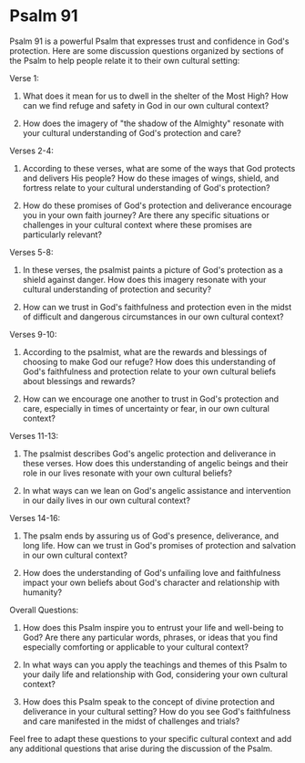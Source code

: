 # Psalm 91

Psalm 91 is a powerful Psalm that expresses trust and confidence in God's protection. Here are some discussion questions organized by sections of the Psalm to help people relate it to their own cultural setting:

Verse 1:

1. What does it mean for us to dwell in the shelter of the Most High? How can we find refuge and safety in God in our own cultural context?

2. How does the imagery of "the shadow of the Almighty" resonate with your cultural understanding of God's protection and care?

Verses 2-4:

1. According to these verses, what are some of the ways that God protects and delivers His people? How do these images of wings, shield, and fortress relate to your cultural understanding of God's protection?

2. How do these promises of God's protection and deliverance encourage you in your own faith journey? Are there any specific situations or challenges in your cultural context where these promises are particularly relevant?

Verses 5-8:

1. In these verses, the psalmist paints a picture of God's protection as a shield against danger. How does this imagery resonate with your cultural understanding of protection and security?

2. How can we trust in God's faithfulness and protection even in the midst of difficult and dangerous circumstances in our own cultural context?

Verses 9-10:

1. According to the psalmist, what are the rewards and blessings of choosing to make God our refuge? How does this understanding of God's faithfulness and protection relate to your own cultural beliefs about blessings and rewards?

2. How can we encourage one another to trust in God's protection and care, especially in times of uncertainty or fear, in our own cultural context?

Verses 11-13:

1. The psalmist describes God's angelic protection and deliverance in these verses. How does this understanding of angelic beings and their role in our lives resonate with your own cultural beliefs?

2. In what ways can we lean on God's angelic assistance and intervention in our daily lives in our own cultural context?

Verses 14-16:

1. The psalm ends by assuring us of God's presence, deliverance, and long life. How can we trust in God's promises of protection and salvation in our own cultural context?

2. How does the understanding of God's unfailing love and faithfulness impact your own beliefs about God's character and relationship with humanity?

Overall Questions:

1. How does this Psalm inspire you to entrust your life and well-being to God? Are there any particular words, phrases, or ideas that you find especially comforting or applicable to your cultural context?

2. In what ways can you apply the teachings and themes of this Psalm to your daily life and relationship with God, considering your own cultural context?

3. How does this Psalm speak to the concept of divine protection and deliverance in your cultural setting? How do you see God's faithfulness and care manifested in the midst of challenges and trials?

Feel free to adapt these questions to your specific cultural context and add any additional questions that arise during the discussion of the Psalm.
